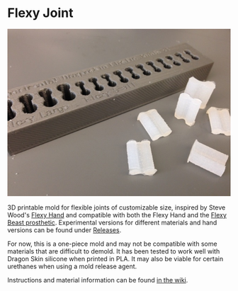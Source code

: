 Flexy Joint
===========

![Photo of mold and cast silicone joints](mold_and_joints.jpg)

3D printable mold for flexible joints of customizable size, inspired by Steve Wood's [Flexy Hand](http://www.thingiverse.com/thing:242639) and compatible with both the Flexy Hand and the [Flexy Beast prosthetic](https://github.com/daprice/Flexy-Beast). Experimental versions for different materials and hand versions can be found under [Releases](https://github.com/daprice/Flexy-Joint/releases).

For now, this is a one-piece mold and may not be compatible with some materials that are difficult to demold. It has been tested to work well with Dragon Skin silicone when printed in PLA. It may also be viable for certain urethanes when using a mold release agent.

Instructions and material information can be found [in the wiki](https://github.com/daprice/Flexy-Joint/wiki).
